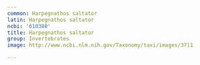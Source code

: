 ```yaml
---
common: Harpegnathos saltator
latin: Harpegnathos saltator
ncbi: '610380'
title: Harpegnathos saltator
group: Invertebrates
image: http://www.ncbi.nlm.nih.gov/Taxonomy/taxi/images/3711

---
```

